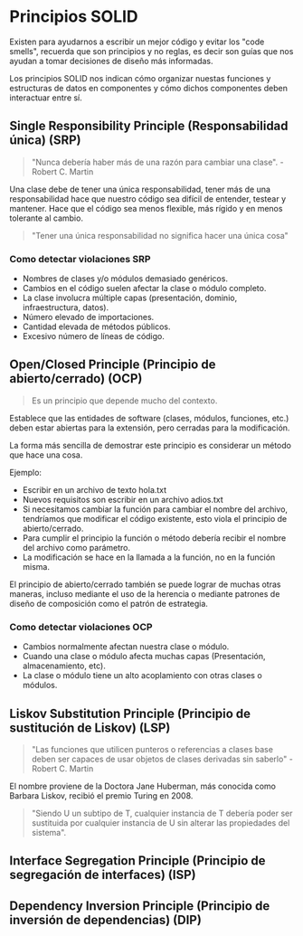 # Principios SOLID

Existen para ayudarnos a escribir un mejor código y evitar los "code smells",
recuerda que son principios y no reglas, es decir son guías que nos ayudan a
tomar decisiones de diseño más informadas.

Los principios SOLID nos indican cómo organizar nuestas funciones y estructuras
de datos en componentes y cómo dichos componentes deben interactuar entre sí.

## Single Responsibility Principle (Responsabilidad única) (SRP)

> "Nunca debería haber más de una razón para cambiar una clase". - Robert C.
> Martin

Una clase debe de tener una única responsabilidad, tener más de una
responsabilidad hace que nuestro código sea difícil de entender, testear y
mantener. Hace que el código sea menos flexible, más rígido y en menos tolerante
al cambio.

> "Tener una única responsabilidad no significa hacer una única cosa"

### Como detectar violaciones SRP

- Nombres de clases y/o módulos demasiado genéricos.
- Cambios en el código suelen afectar la clase o módulo completo.
- La clase involucra múltiple capas (presentación, dominio, infraestructura,
  datos).
- Número elevado de importaciones.
- Cantidad elevada de métodos públicos.
- Excesivo número de líneas de código.

## Open/Closed Principle (Principio de abierto/cerrado) (OCP)

> Es un principio que depende mucho del contexto.

Establece que las entidades de software (clases, módulos, funciones, etc.) deben
estar abiertas para la extensión, pero cerradas para la modificación.

La forma más sencilla de demostrar este principio es considerar un método que
hace una cosa.

Ejemplo:

- Escribir en un archivo de texto hola.txt
- Nuevos requisitos son escribir en un archivo adios.txt
- Si necesitamos cambiar la función para cambiar el nombre del archivo,
  tendríamos que modificar el código existente, esto viola el principio de
  abierto/cerrado.
- Para cumplir el principio la función o método debería recibir el nombre del
  archivo como parámetro.
- La modificación se hace en la llamada a la función, no en la función misma.

El principio de abierto/cerrado también se puede lograr de muchas otras maneras,
incluso mediante el uso de la herencia o mediante patrones de diseño de
composición como el patrón de estrategia.

### Como detectar violaciones OCP

- Cambios normalmente afectan nuestra clase o módulo.
- Cuando una clase o módulo afecta muchas capas (Presentación, almacenamiento,
  etc).
- La clase o módulo tiene un alto acoplamiento con otras clases o módulos.

## Liskov Substitution Principle (Principio de sustitución de Liskov) (LSP)

> "Las funciones que utilicen punteros o referencias a clases base deben ser
> capaces de usar objetos de clases derivadas sin saberlo" - Robert C. Martin

El nombre proviene de la Doctora Jane Huberman, más conocida como Barbara
Liskov, recibió el premio Turing en 2008.

> "Siendo U un subtipo de T, cualquier instancia de T debería poder ser
> sustituida por cualquier instancia de U sin alterar las propiedades del
> sistema".

## Interface Segregation Principle (Principio de segregación de interfaces) (ISP)

## Dependency Inversion Principle (Principio de inversión de dependencias) (DIP)
